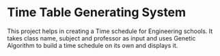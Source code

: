 # Time Table Generating System

This project helps in creating a Time schedule for Engineering schools. 
It takes class name, subject and professor as input and uses Genetic Algorithm to build a time schedule on its own and displays it.

